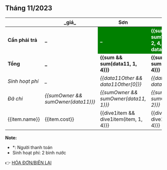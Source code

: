 ## Tháng 11/2023

<table>
    <thead>
        <th>&emsp;&emsp;&emsp;&emsp;&emsp;</th>
        <th>_giá_</th>
        <th>Sơn</th>
        <th>Cảnh</th>
        <th>Châu</th>
        <th>Luân</th>
    </thead>
    <tbody>
        <tr>
            <td><b>Cần phải trả</b></td>
            <td><b>_</b></td>
            <td style="background: green; color: white;"><b>_</b></td>
            <td style="background: green; color: white;"><b>{{sumToPaid && sumToPaid(data11, 2, 4, data11Other)}}</b></td>
            <td style="background: green; color: white;"><b>{{sumToPaid && sumToPaid(data11, 3, 4, data11Other)}}</b></td>
            <td style="background: green; color: white;"><b>{{sumToPaid && sumToPaid(data11, 4, 4, data11Other)}}</b></td>
        </tr>
        <tr>
            <td><b>Tổng</b></td>
            <td><b>_</b></td>
            <td><b>{{sum && sum(data11, 1, 4)}}</b></td>
            <td><b>{{sum && sum(data11, 2, 4)}}</b></td>
            <td><b>{{sum && sum(data11, 3, 4)}}</b></td>
            <td><b>{{sum && sum(data11, 4, 4)}}</b></td>
        </tr>
        <tr>
            <td><i>Sinh hoạt phí</i></td>
            <td><i>_</i></td>
            <td><i>{{data11Other && data11Other[0]}}</i></td>
            <td><i>{{data11Other && data11Other[1]}}</i></td>
            <td><i>{{data11Other && data11Other[2]}}</i></td>
            <td><i>{{data11Other && data11Other[3]}}</i></td>
        </tr>
        <tr>
            <td><i>Đã chi</i></td>
            <td><i>{{sumOwner && sumOwner(data11)}}</i></td>
            <td><i>{{sumOwner && sumOwner(data11, 1)}}</i></td>
            <td><i>{{sumOwner && sumOwner(data11, 2)}}</i></td>
            <td><i>{{sumOwner && sumOwner(data11, 3)}}</i></td>
            <td><i>{{sumOwner && sumOwner(data11, 4)}}</i></td>
        </tr>
        <tr v-for="item in data11">
            <td>{{item.name}}</td>
            <td>{{item.cost}}</td>
            <td>{{dive1item && dive1item(item, 1, 4)}}</td>
            <td>{{dive1item && dive1item(item, 2, 4)}}</td>
            <td>{{dive1item && dive1item(item, 3, 4)}}</td>
            <td>{{dive1item && dive1item(item, 4, 4)}}</td>
        </tr>
    </tbody>
</table>

**Note:**
- *: Người thanh toán
- Sinh hoạt phí: 2 bình nước

:point_right: [HÓA ĐƠN/BIÊN LAI](/bills/t11-2023)
